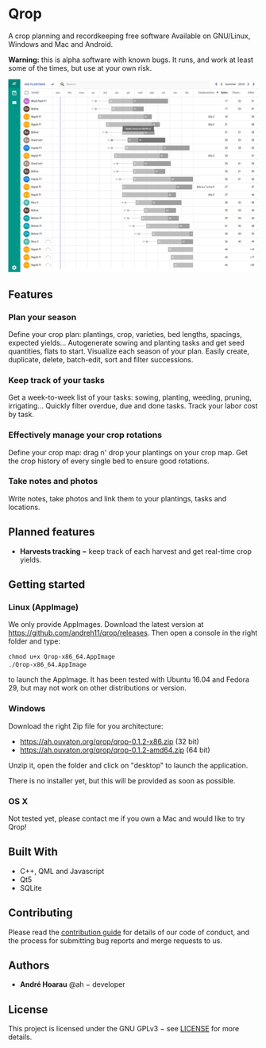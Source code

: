 # Qrop

A crop planning and recordkeeping free software Available on GNU/Linux, Windows and Mac and Android.

**Warning:** this is alpha software with known bugs. It runs, and work at least
some of the times, but use at your own risk.

![Screenshot of Qrop](qrop.png)

## Features

### Plan your season

Define your crop plan: plantings, crop, varieties, bed lengths, spacings,
expected yields... Autogenerate sowing and planting tasks and get seed
quantities, flats to start. Visualize each season of your plan. Easily create,
duplicate, delete, batch-edit, sort and filter successions.

### Keep track of your tasks

Get a week-to-week list of your tasks: sowing, planting, weeding, pruning,
irrigating... Quickly filter overdue, due and done tasks. Track your labor cost
by task.

### Effectively manage your crop rotations

Define your crop map: drag n' drop your plantings on your crop map. Get the crop
history of every single bed to ensure good rotations.

### Take notes and photos

Write notes, take photos and link them to your plantings, tasks and locations.

## Planned features

* **Harvests tracking −** keep track of each harvest and get real-time crop yields.

## Getting started

### Linux (AppImage)

We only provide AppImages. Download the latest version at
https://github.com/andreh11/qrop/releases. Then open a console in the right folder
and type:

```shell
chmod u+x Qrop-x86_64.AppImage
./Qrop-x86_64.AppImage
```

to launch the AppImage. It has been tested with Ubuntu 16.04 and Fedora 29, but
may not work on other distributions or version.


### Windows

Download the right Zip file for you architecture:

 - https://ah.ouvaton.org/qrop/qrop-0.1.2-x86.zip (32 bit)
 - https://ah.ouvaton.org/qrop/qrop-0.1.2-amd64.zip (64 bit)

Unzip it, open the folder and click on "desktop" to launch the application.

There is no installer yet, but this will be provided as soon as possible.

### OS X

Not tested yet, please contact me if you own a Mac and would like to try Qrop!

## Built With

* C++, QML and Javascript
* Qt5
* SQLite

## Contributing

Please read the [contribution guide](CONTRIBUTING.md) for details of our code of
conduct, and the process for submitting bug reports and merge requests to us.

## Authors

* **André Hoarau** @ah − developer

## License

This project is licensed under the GNU GPLv3 − see [LICENSE](LICENSE) for more details.
